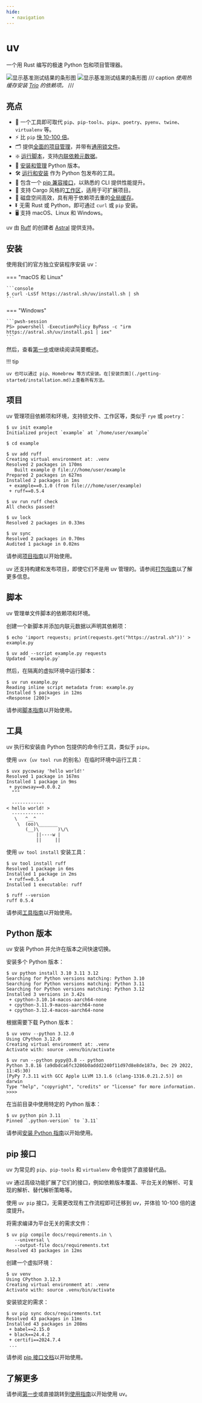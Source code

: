 ```yaml
---
hide:
  - navigation
---
```


# uv

一个用 Rust 编写的极速 Python 包和项目管理器。

![显示基准测试结果的条形图](assets/316150503-03aa9163-1c79-4a87-a31d-7a9311ed9310.svg#only-dark)
![显示基准测试结果的条形图](assets/316150505-629e59c0-9c6e-4013-9ad4-adb2bcf5080d.svg#only-light)
/// caption
_使用热缓存安装 [Trio](https://trio.readthedocs.io/) 的依赖项。_
///

## 亮点

- 🚀 一个工具即可取代 `pip`、`pip-tools`、`pipx`、`poetry`、`pyenv`、`twine`、`virtualenv` 等。
- ⚡️ 比 `pip` [快 10-100 倍](reference/benchmarks.md)。
- 🗂️ 提供[全面的项目管理](#_3)，并带有[通用锁文件](./concepts/projects/layout.md#_3)。
- ❇️ [运行脚本](#_4)，支持[内联依赖元数据](./guides/scripts.md#_4)。
- 🐍 [安装和管理](#python) Python 版本。
- 🛠️ [运行和安装](#_5) 作为 Python 包发布的工具。
- 🔩 包含一个 [pip 兼容接口](#pip)，以熟悉的 CLI 提供性能提升。
- 🏢 支持 Cargo 风格的[工作区](./concepts/projects/workspaces.md)，适用于可扩展项目。
- 💾 磁盘空间高效，具有用于依赖项去重的[全局缓存](./concepts/cache.md)。
- ⏬ 无需 Rust 或 Python，即可通过 `curl` 或 `pip` 安装。
- 🖥️ 支持 macOS、Linux 和 Windows。

uv 由 [Ruff](https://github.com/astral-sh/ruff) 的创建者 [Astral](https://astral.sh) 提供支持。

## 安装

使用我们的官方独立安装程序安装 uv：

=== "macOS 和 Linux"

    ```console
    $ curl -LsSf https://astral.sh/uv/install.sh | sh
    ```

=== "Windows"

    ```pwsh-session
    PS> powershell -ExecutionPolicy ByPass -c "irm https://astral.sh/uv/install.ps1 | iex"
    ```

然后，查看[第一步](./getting-started/first-steps.md)或继续阅读简要概述。

!!! tip

    uv 也可以通过 pip、Homebrew 等方式安装。在[安装页面](./getting-started/installation.md)上查看所有方法。

## 项目

uv 管理项目依赖项和环境，支持锁文件、工作区等，类似于 `rye` 或 `poetry`：

```console
$ uv init example
Initialized project `example` at `/home/user/example`

$ cd example

$ uv add ruff
Creating virtual environment at: .venv
Resolved 2 packages in 170ms
   Built example @ file:///home/user/example
Prepared 2 packages in 627ms
Installed 2 packages in 1ms
 + example==0.1.0 (from file:///home/user/example)
 + ruff==0.5.4

$ uv run ruff check
All checks passed!

$ uv lock
Resolved 2 packages in 0.33ms

$ uv sync
Resolved 2 packages in 0.70ms
Audited 1 package in 0.02ms
```

请参阅[项目指南](./guides/projects.md)以开始使用。

uv 还支持构建和发布项目，即使它们不是用 uv 管理的。请参阅[打包指南](./guides/package.md)以了解更多信息。

## 脚本

uv 管理单文件脚本的依赖项和环境。

创建一个新脚本并添加内联元数据以声明其依赖项：

```console
$ echo 'import requests; print(requests.get("https://astral.sh"))' > example.py

$ uv add --script example.py requests
Updated `example.py`
```

然后，在隔离的虚拟环境中运行脚本：

```console
$ uv run example.py
Reading inline script metadata from: example.py
Installed 5 packages in 12ms
<Response [200]>
```

请参阅[脚本指南](./guides/scripts.md)以开始使用。

## 工具

uv 执行和安装由 Python 包提供的命令行工具，类似于 `pipx`。

使用 `uvx`（`uv tool run` 的别名）在临时环境中运行工具：

```console
$ uvx pycowsay 'hello world!'
Resolved 1 package in 167ms
Installed 1 package in 9ms
 + pycowsay==0.0.0.2
  """

  ------------
< hello world! >
  ------------
   \   ^__^
    \  (oo)\_______
       (__)\       )\/\
           ||----w |
           ||     ||
```

使用 `uv tool install` 安装工具：

```console
$ uv tool install ruff
Resolved 1 package in 6ms
Installed 1 package in 2ms
 + ruff==0.5.4
Installed 1 executable: ruff

$ ruff --version
ruff 0.5.4
```

请参阅[工具指南](./guides/tools.md)以开始使用。

## Python 版本

uv 安装 Python 并允许在版本之间快速切换。

安装多个 Python 版本：

```console
$ uv python install 3.10 3.11 3.12
Searching for Python versions matching: Python 3.10
Searching for Python versions matching: Python 3.11
Searching for Python versions matching: Python 3.12
Installed 3 versions in 3.42s
 + cpython-3.10.14-macos-aarch64-none
 + cpython-3.11.9-macos-aarch64-none
 + cpython-3.12.4-macos-aarch64-none
```

根据需要下载 Python 版本：

```console
$ uv venv --python 3.12.0
Using CPython 3.12.0
Creating virtual environment at: .venv
Activate with: source .venv/bin/activate

$ uv run --python pypy@3.8 -- python
Python 3.8.16 (a9dbdca6fc3286b0addd2240f11d97d8e8de187a, Dec 29 2022, 11:45:30)
[PyPy 7.3.11 with GCC Apple LLVM 13.1.6 (clang-1316.0.21.2.5)] on darwin
Type "help", "copyright", "credits" or "license" for more information.
>>>>
```

在当前目录中使用特定的 Python 版本：

```console
$ uv python pin 3.11
Pinned `.python-version` to `3.11`
```

请参阅[安装 Python 指南](./guides/install-python.md)以开始使用。

## pip 接口

uv 为常见的 `pip`、`pip-tools` 和 `virtualenv` 命令提供了直接替代品。

uv 通过高级功能扩展了它们的接口，例如依赖版本覆盖、平台无关的解析、可复现的解析、替代解析策略等。

使用 `uv pip` 接口，无需更改现有工作流程即可迁移到 uv，并体验 10-100 倍的速度提升。

将需求编译为平台无关的需求文件：

```console
$ uv pip compile docs/requirements.in \
   --universal \
   --output-file docs/requirements.txt
Resolved 43 packages in 12ms
```

创建一个虚拟环境：

```console
$ uv venv
Using CPython 3.12.3
Creating virtual environment at: .venv
Activate with: source .venv/bin/activate
```

安装锁定的需求：

```console
$ uv pip sync docs/requirements.txt
Resolved 43 packages in 11ms
Installed 43 packages in 208ms
 + babel==2.15.0
 + black==24.4.2
 + certifi==2024.7.4
 ...
```

请参阅 [pip 接口文档](./pip/index.md)以开始使用。

## 了解更多

请参阅[第一步](./getting-started/first-steps.md)或直接跳转到[使用指南](./guides/index.md)以开始使用 uv。
